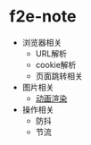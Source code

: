 # f2e-note

* 浏览器相关
  * URL解析
  * cookie解析
  * 页面跳转相关
* 图片相关
  * [动画渲染](./note/images/01.md)
* 操作相关
  * 防抖
  * 节流